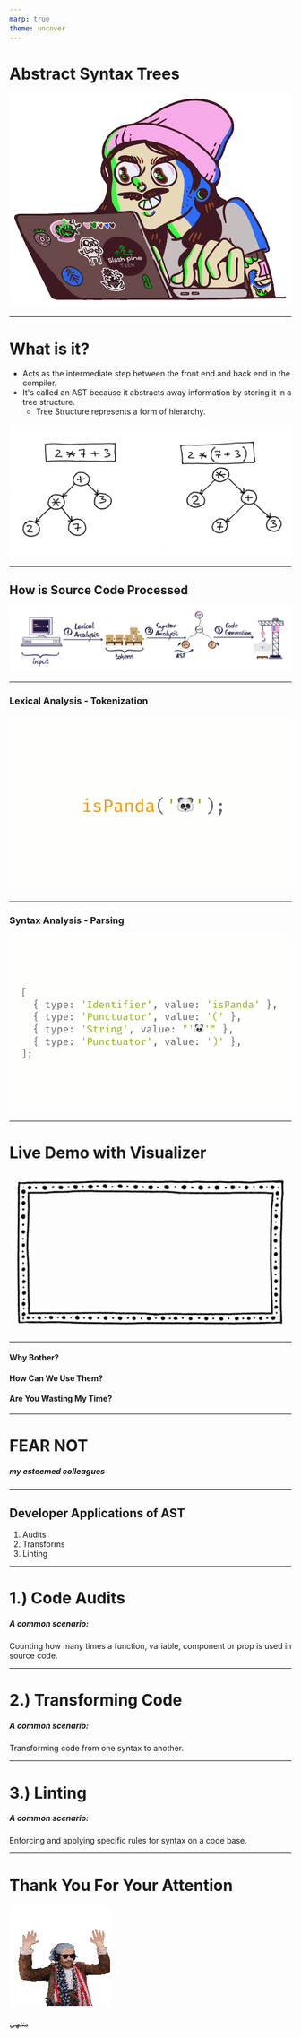 ```yaml
---
marp: true
theme: uncover
---
```


# Abstract Syntax Trees
![width:400px](images/coder.gif)

---

# What is it?
* Acts as the intermediate step between the front end and back end in the compiler.
* It's called an AST because it abstracts away information by storing it in a tree structure.
    * Tree Structure represents a form of hierarchy.

![width:500px](images/basic-diagram.png)

---

## How is Source Code Processed
![width:900px](images/processing.png)

---

### Lexical Analysis - Tokenization
![width:850px](images/demo1.gif)

---

### Syntax Analysis - Parsing
![width:850px](images/demo2.gif)

---

# Live Demo with Visualizer
![bg](images/bg1.jpg)

---

#### Why Bother?
#### How Can We Use Them?
#### Are You Wasting My Time?

---

# FEAR NOT
##### my esteemed colleagues

---

## Developer Applications of AST

1. Audits
2. Transforms
3. Linting

---

# 1.) Code Audits
##### A common scenario:
Counting how many times a function, variable, component or prop is used in source code.

---

# 2.) Transforming Code
##### A common scenario:
Transforming code from one syntax to another.

---

# 3.) Linting
##### A common scenario: 
Enforcing and applying specific rules for syntax on a code base.

---
# Thank You For Your Attention
![](images/woop-woop-celebrate.gif)
###### منتهي
